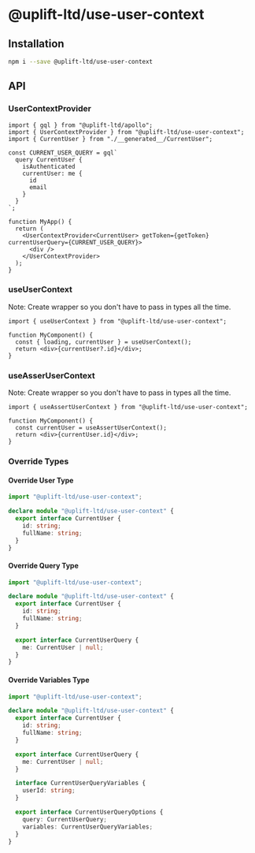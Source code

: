# @uplift-ltd/use-user-context

## Installation

```sh
npm i --save @uplift-ltd/use-user-context
```

## API

### UserContextProvider

```tsx
import { gql } from "@uplift-ltd/apollo";
import { UserContextProvider } from "@uplift-ltd/use-user-context";
import { CurrentUser } from "./__generated__/CurrentUser";

const CURRENT_USER_QUERY = gql`
  query CurrentUser {
    isAuthenticated
    currentUser: me {
      id
      email
    }
  }
`;

function MyApp() {
  return (
    <UserContextProvider<CurrentUser> getToken={getToken} currentUserQuery={CURRENT_USER_QUERY}>
      <div />
    </UserContextProvider>
  );
}
```

### useUserContext

Note: Create wrapper so you don't have to pass in types all the time.

```tsx
import { useUserContext } from "@uplift-ltd/use-user-context";

function MyComponent() {
  const { loading, currentUser } = useUserContext();
  return <div>{currentUser?.id}</div>;
}
```

### useAsserUserContext

Note: Create wrapper so you don't have to pass in types all the time.

```tsx
import { useAssertUserContext } from "@uplift-ltd/use-user-context";

function MyComponent() {
  const currentUser = useAssertUserContext();
  return <div>{currentUser.id}</div>;
}
```

### Override Types

#### Override User Type

```ts
import "@uplift-ltd/use-user-context";

declare module "@uplift-ltd/use-user-context" {
  export interface CurrentUser {
    id: string;
    fullName: string;
  }
}
```

#### Override Query Type

```ts
import "@uplift-ltd/use-user-context";

declare module "@uplift-ltd/use-user-context" {
  export interface CurrentUser {
    id: string;
    fullName: string;
  }

  export interface CurrentUserQuery {
    me: CurrentUser | null;
  }
}
```

#### Override Variables Type

```ts
import "@uplift-ltd/use-user-context";

declare module "@uplift-ltd/use-user-context" {
  export interface CurrentUser {
    id: string;
    fullName: string;
  }

  export interface CurrentUserQuery {
    me: CurrentUser | null;
  }

  interface CurrentUserQueryVariables {
    userId: string;
  }

  export interface CurrentUserQueryOptions {
    query: CurrentUserQuery;
    variables: CurrentUserQueryVariables;
  }
}
```
